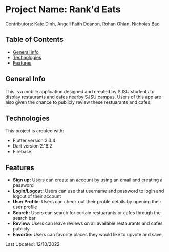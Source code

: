 # Project Name: Rank'd Eats
Contributors: Kate Dinh, Angeli Faith Deanon, Rohan Ohlan, Nicholas Bao

## Table of Contents
* [General info](#general-info)
* [Technologies](#technologies)
* [Features](#features)

## General Info
This is a mobile application designed and created by SJSU students to display restaurants and cafes nearby SJSU campus. Users of this app are also given the chance to publicly review these restuarants and cafes.

## Technologies
This project is created with: 
* Flutter version 3.3.4
* Dart version 2.18.2
* Firebase 

## Features
- __Sign up:__ Users can create an account by using an email and creating a password
- __Login/Logout:__ Users can use that username and password to login and logout of their account
- __User Profile:__ Users can check out their profile details by opening their user profile
- __Search:__ Users can search for certain restuarants or cafes through the search bar
- __Review:__ Users can leave reviews on all available restaurants and cafes publicly
- __Favortie:__ Users can favorite places they would like to upvote and save

Last Updated: 12/10/2022
